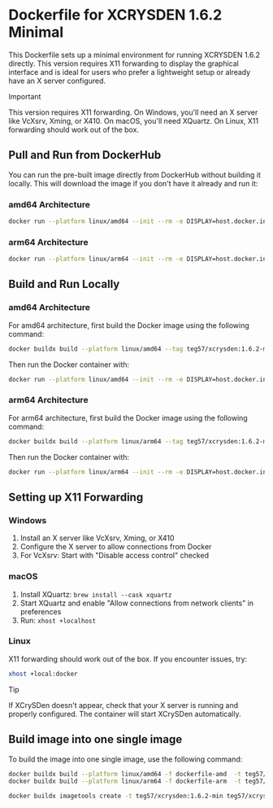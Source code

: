 # Dockerfile for XCRYSDEN 1.6.2 Minimal

This Dockerfile sets up a minimal environment for running XCRYSDEN 1.6.2 directly. This version requires X11 forwarding to display the graphical interface and is ideal for users who prefer a lightweight setup or already have an X server configured.

>[!IMPORTANT]
> This version requires X11 forwarding. On Windows, you'll need an X server like VcXsrv, Xming, or X410. On macOS, you'll need XQuartz. On Linux, X11 forwarding should work out of the box.

## Pull and Run from DockerHub

You can run the pre-built image directly from DockerHub without building it locally. This will download the image if you don't have it already and run it:

### amd64 Architecture
```bash
docker run --platform linux/amd64 --init --rm -e DISPLAY=host.docker.internal:0 -v "$env:USERPROFILE\Documents\xcrysden:/mnt/data" teg57/xcrysden:1.6.2-min
```

### arm64 Architecture
```bash
docker run --platform linux/arm64 --init --rm -e DISPLAY=host.docker.internal:0 -v "$env:USERPROFILE\Documents\xcrysden:/mnt/data" teg57/xcrysden:1.6.2-min
```

## Build and Run Locally
### amd64 Architecture
For amd64 architecture, first build the Docker image using the following command:
```bash
docker buildx build --platform linux/amd64 --tag teg57/xcrysden:1.6.2-min-amd64 -f dockerfile-amd --load .
```

Then run the Docker container with:
```bash
docker run --platform linux/amd64 --init --rm -e DISPLAY=host.docker.internal:0 -v "$env:USERPROFILE\Documents\xcrysden:/mnt/data" teg57/xcrysden:1.6.2-min-amd64
```

### arm64 Architecture
For arm64 architecture, first build the Docker image using the following command:
```bash
docker buildx build --platform linux/arm64 --tag teg57/xcrysden:1.6.2-min-arm64 -f dockerfile-arm --load .
```

Then run the Docker container with:
```bash
docker run --platform linux/arm64 --init --rm -e DISPLAY=host.docker.internal:0 -v "$env:USERPROFILE\Documents\xcrysden:/mnt/data" teg57/xcrysden:1.6.2-min-arm64
```

## Setting up X11 Forwarding

### Windows
1. Install an X server like VcXsrv, Xming, or X410
2. Configure the X server to allow connections from Docker
3. For VcXsrv: Start with "Disable access control" checked

### macOS
1. Install XQuartz: `brew install --cask xquartz`
2. Start XQuartz and enable "Allow connections from network clients" in preferences
3. Run: `xhost +localhost`

### Linux
X11 forwarding should work out of the box. If you encounter issues, try:
```bash
xhost +local:docker
```

>[!TIP]
> If XCrySDen doesn't appear, check that your X server is running and properly configured. The container will start XCrySDen automatically.

## Build image into one single image
To build the image into one single image, use the following command:

```bash
docker buildx build --platform linux/amd64 -f dockerfile-amd  -t teg57/xcrysden:1.6.2-min-amd64  --push .
docker buildx build --platform linux/arm64 -f dockerfile-arm  -t teg57/xcrysden:1.6.2-min-arm64  --push .

docker buildx imagetools create -t teg57/xcrysden:1.6.2-min teg57/xcrysden:1.6.2-min-amd64 teg57/xcrysden:1.6.2-min-arm64
```